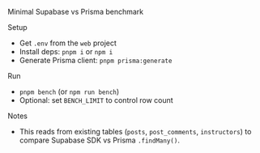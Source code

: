 Minimal Supabase vs Prisma benchmark

Setup

- Get `.env` from the `web` project
- Install deps: `pnpm i` or `npm i`
- Generate Prisma client: `pnpm prisma:generate`

Run

- `pnpm bench` (or `npm run bench`)
- Optional: set `BENCH_LIMIT` to control row count

Notes

- This reads from existing tables (`posts`, `post_comments`, `instructors`) to compare Supabase SDK vs Prisma `.findMany()`.

